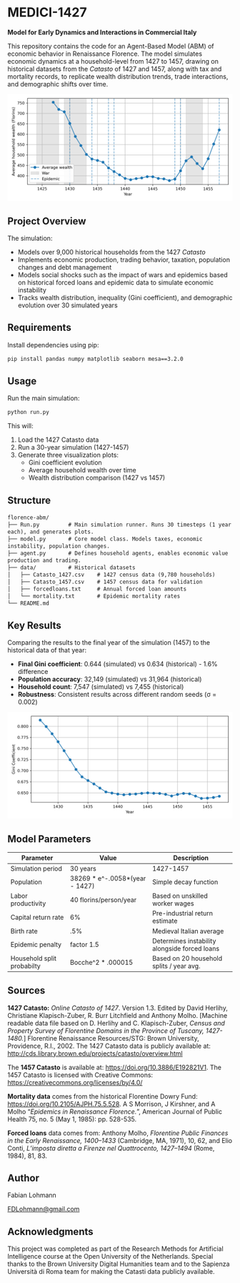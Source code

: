 # MEDICI-1427

**Model for Early Dynamics and Interactions in Commercial Italy**

This repository contains the code for an Agent-Based Model (ABM) of economic behavior in Renaissance Florence. The model simulates economic dynamics at a household-level from 1427 to 1457, drawing on historical datasets from the *Catasto* of 1427 and 1457, along with tax and mortality records, to replicate wealth distribution trends, trade interactions, and demographic shifts over time.

![Average Household Wealth](output_examples/avg_wealth.png)

## Project Overview

The simulation:
- Models over 9,000 historical households from the 1427 *Catasto*
- Implements economic production, trading behavior, taxation, population changes and debt management
- Models social shocks such as the impact of wars and epidemics based on historical forced loans and epidemic data to simulate economic instability
- Tracks wealth distribution, inequality (Gini coefficient), and demographic evolution over 30 simulated years

## Requirements

Install dependencies using pip:

```bash
pip install pandas numpy matplotlib seaborn mesa==3.2.0
```

## Usage

Run the main simulation:

```bash
python run.py
```
This will:

1. Load the 1427 Catasto data
2. Run a 30-year simulation (1427-1457)
3. Generate three visualization plots:
    - Gini coefficient evolution
    - Average household wealth over time
    - Wealth distribution comparison (1427 vs 1457)


## Structure

```
florence-abm/
├── Run.py         # Main simulation runner. Runs 30 timesteps (1 year each), and generates plots.
├── model.py       # Core model class. Models taxes, economic instability, population changes.
├── agent.py       # Defines household agents, enables economic value production and trading.
├── data/          # Historical datasets
│   ├── Catasto_1427.csv    # 1427 census data (9,780 households)
│   ├── Catasto_1457.csv    # 1457 census data for validation
│   ├── forcedloans.txt     # Annual forced loan amounts
│   └── mortality.txt       # Epidemic mortality rates
└── README.md
```

## Key Results

Comparing the results to the final year of the simulation (1457) to the historical data of that year:
- **Final Gini coefficient**: 0.644 (simulated) vs 0.634 (historical) - 1.6% difference
- **Population accuracy**: 32,149 (simulated) vs 31,964 (historical)
- **Household count**: 7,547 (simulated) vs 7,455 (historical)
- **Robustness**: Consistent results across different random seeds (σ = 0.002)

![Gini coefficient over time](output_examples/gini.png)

## Model Parameters

| Parameter | Value | Description |
|-----------|-------|-------------|
| Simulation period | 30 years | 1427-1457 |
| Population | 38269 * e^-.0058*(year - 1427) | Simple decay function | 
| Labor productivity | 40 florins/person/year | Based on unskilled worker wages |
| Capital return rate | 6% | Pre-industrial return estimate |
| Birth rate | .5% | Medieval Italian average |
| Epidemic penalty | factor 1.5 | Determines instability alongside forced loans |
| Household split probabilty | Bocche^2 * .000015 | Based on 20 household splits / year avg. |


## Sources

**1427 Catasto:** _Online Catasto of 1427_. Version 1.3. Edited by David Herlihy, Christiane Klapisch-Zuber, R. Burr Litchfield and Anthony Molho. [Machine readable data file based on D. Herlihy and C. Klapisch-Zuber, _Census and Property Survey of Florentine Domains in the Province of Tuscany, 1427-1480._] Florentine Renaissance Resources/STG: Brown University, Providence, R.I., 2002. The 1427 Catasto data is publicly available at: http://cds.library.brown.edu/projects/catasto/overview.html

The **1457 Catasto** is available at: https://doi.org/10.3886/E192821V1. The 1457 Catasto is licensed with Creative Commons: https://creativecommons.org/licenses/by/4.0/

**Mortality data** comes from the historical Florentine Dowry Fund: https://doi.org/10.2105/AJPH.75.5.528. A S Morrison, J Kirshner, and A Molho “_Epidemics in Renaissance Florence._”, American Journal of Public Health 75, no. 5 (May 1, 1985): pp. 528-535.

**Forced loans** data comes from: Anthony Molho, _Florentine Public Finances in the Early Renaissance, 1400–1433_ (Cambridge, MA, 1971), 10, 62, and Elio Conti, _L’imposta diretta a Firenze nel Quattrocento,
1427–1494_ (Rome, 1984), 81, 83.

## Author

Fabian Lohmann

FDLohmann@gmail.com

## Acknowledgments
This project was completed as part of the Research Methods for Artificial Intelligence course at the Open University of the Netherlands. Special thanks to the Brown University Digital Humanities team and to the Sapienza Università di Roma team for making the Catasti data publicly available.
